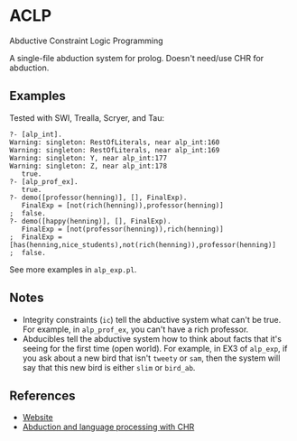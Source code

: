 # ACLP

Abductive Constraint Logic Programming

A single-file abduction system for prolog. Doesn't need/use CHR for abduction.

## Examples

Tested with SWI, Trealla, Scryer, and Tau:

```
?- [alp_int].
Warning: singleton: RestOfLiterals, near alp_int:160
Warning: singleton: RestOfLiterals, near alp_int:169
Warning: singleton: Y, near alp_int:177
Warning: singleton: Z, near alp_int:178
   true.
?- [alp_prof_ex].
   true.
?- demo([professor(henning)], [], FinalExp).
   FinalExp = [not(rich(henning)),professor(henning)]
;  false.
?- demo([happy(henning)], [], FinalExp).
   FinalExp = [not(professor(henning)),rich(henning)]
;  FinalExp = [has(henning,nice_students),not(rich(henning)),professor(henning)]
;  false.
```

See more examples in `alp_exp.pl`.

## Notes

- Integrity constraints (`ic`) tell the abductive system what can't be true. For example, in
  `alp_prof_ex`, you can't have a rich professor.  
- Abducibles tell the abductive system how to think about facts that it's seeing for the first time
  (open world). For example, in EX3 of `alp_exp`, if you ask about a new bird that isn't `tweety` or
  `sam`, then the system will say that this new bird is either `slim` or `bird_ab`.

## References

- [Website](https://www.cs.ucy.ac.cy/aclp/)  
- [Abduction and language processing with CHR](https://met.guc.edu.eg/CHR2013/Material/abduction.pdf)
